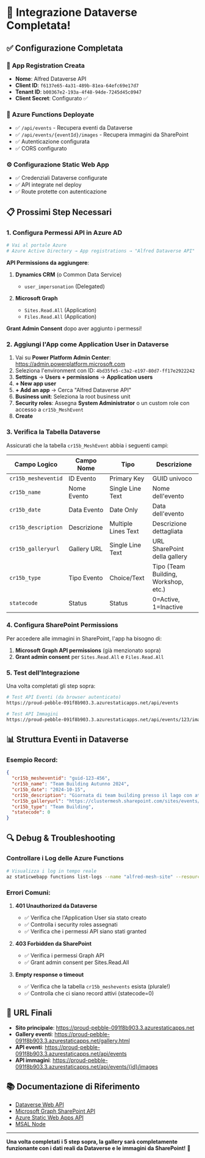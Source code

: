 # 🎉 Integrazione Dataverse Completata!

## ✅ Configurazione Completata

### 🔐 **App Registration Creata**
- **Nome**: Alfred Dataverse API
- **Client ID**: `f6137e65-4a31-489b-81ea-64efc69e17d7`
- **Tenant ID**: `b00367e2-193a-4f48-94de-7245d45c0947`
- **Client Secret**: Configurato ✅

### 🚀 **Azure Functions Deployate**
- ✅ `/api/events` - Recupera eventi da Dataverse
- ✅ `/api/events/{eventId}/images` - Recupera immagini da SharePoint
- ✅ Autenticazione configurata
- ✅ CORS configurato

### ⚙️ **Configurazione Static Web App**
- ✅ Credenziali Dataverse configurate
- ✅ API integrate nel deploy
- ✅ Route protette con autenticazione

## 📋 **Prossimi Step Necessari**

### 1. Configura Permessi API in Azure AD

```bash
# Vai al portale Azure
# Azure Active Directory → App registrations → "Alfred Dataverse API"
```

**API Permissions da aggiungere**:
1. **Dynamics CRM** (o Common Data Service)
   - `user_impersonation` (Delegated)
   
2. **Microsoft Graph**
   - `Sites.Read.All` (Application)
   - `Files.Read.All` (Application)

**Grant Admin Consent** dopo aver aggiunto i permessi!

### 2. Aggiungi l'App come Application User in Dataverse

1. Vai su **Power Platform Admin Center**: https://admin.powerplatform.microsoft.com
2. Seleziona l'environment con ID: `4bd35fe5-c3a2-e197-80d7-ff17e2922242`
3. **Settings** → **Users + permissions** → **Application users**
4. **+ New app user**
5. **+ Add an app** → Cerca "Alfred Dataverse API"
6. **Business unit**: Seleziona la root business unit
7. **Security roles**: Assegna **System Administrator** o un custom role con accesso a `cr15b_MeshEvent`
8. **Create**

### 3. Verifica la Tabella Dataverse

Assicurati che la tabella `cr15b_MeshEvent` abbia i seguenti campi:

| Campo Logico | Campo Nome | Tipo | Descrizione |
|--------------|------------|------|-------------|
| `cr15b_mesheventid` | ID Evento | Primary Key | GUID univoco |
| `cr15b_name` | Nome Evento | Single Line Text | Nome dell'evento |
| `cr15b_date` | Data Evento | Date Only | Data dell'evento |
| `cr15b_description` | Descrizione | Multiple Lines Text | Descrizione dettagliata |
| `cr15b_galleryurl` | Gallery URL | Single Line Text | URL SharePoint della gallery |
| `cr15b_type` | Tipo Evento | Choice/Text | Tipo (Team Building, Workshop, etc.) |
| `statecode` | Status | Status | 0=Active, 1=Inactive |

### 4. Configura SharePoint Permissions

Per accedere alle immagini in SharePoint, l'app ha bisogno di:

1. **Microsoft Graph API permissions** (già menzionato sopra)
2. **Grant admin consent** per `Sites.Read.All` e `Files.Read.All`

### 5. Test dell'Integrazione

Una volta completati gli step sopra:

```bash
# Test API Eventi (da browser autenticato)
https://proud-pebble-091f8b903.3.azurestaticapps.net/api/events

# Test API Immagini
https://proud-pebble-091f8b903.3.azurestaticapps.net/api/events/123/images?galleryUrl=<url-sharepoint>
```

## 📊 **Struttura Eventi in Dataverse**

### Esempio Record:

```json
{
  "cr15b_mesheventid": "guid-123-456",
  "cr15b_name": "Team Building Autunno 2024",
  "cr15b_date": "2024-10-15",
  "cr15b_description": "Giornata di team building presso il lago con attività outdoor",
  "cr15b_galleryurl": "https://clustermesh.sharepoint.com/sites/events/Shared Documents/TeamBuilding2024",
  "cr15b_type": "Team Building",
  "statecode": 0
}
```

## 🔍 **Debug & Troubleshooting**

### Controllare i Log delle Azure Functions

```bash
# Visualizza i log in tempo reale
az staticwebapp functions list-logs --name "alfred-mesh-site" --resource-group "Alfred-Mesh"
```

### Errori Comuni:

1. **401 Unauthorized da Dataverse**
   - ✅ Verifica che l'Application User sia stato creato
   - ✅ Controlla i security roles assegnati
   - ✅ Verifica che i permessi API siano stati granted

2. **403 Forbidden da SharePoint**
   - ✅ Verifica i permessi Graph API
   - ✅ Grant admin consent per Sites.Read.All

3. **Empty response o timeout**
   - ✅ Verifica che la tabella `cr15b_meshevents` esista (plurale!)
   - ✅ Controlla che ci siano record attivi (statecode=0)

## 🎯 **URL Finali**

- **Sito principale**: https://proud-pebble-091f8b903.3.azurestaticapps.net
- **Gallery eventi**: https://proud-pebble-091f8b903.3.azurestaticapps.net/gallery.html
- **API eventi**: https://proud-pebble-091f8b903.3.azurestaticapps.net/api/events
- **API immagini**: https://proud-pebble-091f8b903.3.azurestaticapps.net/api/events/{id}/images

## 📚 **Documentazione di Riferimento**

- [Dataverse Web API](https://docs.microsoft.com/power-apps/developer/data-platform/webapi/overview)
- [Microsoft Graph SharePoint API](https://docs.microsoft.com/graph/api/resources/sharepoint)
- [Azure Static Web Apps API](https://docs.microsoft.com/azure/static-web-apps/apis)
- [MSAL Node](https://github.com/AzureAD/microsoft-authentication-library-for-js/tree/dev/lib/msal-node)

---

**Una volta completati i 5 step sopra, la gallery sarà completamente funzionante con i dati reali da Dataverse e le immagini da SharePoint!** 🎊